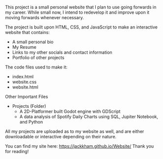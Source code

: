 This project is a small personal website that I plan to use going forwards in my career.
While small now, I intend to redevelop it and improve upon it moving forwards whenever necessary.

The project is built upon HTML, CSS, and JavaScript to make an interactive website that contains:
- A small personal bio
- My Resume
- Links to my other socials and contact information
- Portfolio of other projects

The code files used to make it:
- index.html
- website.css
- website.html

Other Important Files
- Projects (Folder)
    - A 2D-Platformer built Godot engine with GDScript
    - A data analysis of Spotify Daily Charts using SQL, Jupiter Notebook, and Python

All my projects are uploaded as to my website as well, and are either downloadable or interactive depending on their nature.

You can find my site here: https://jackkham.github.io/Website/
Thank you for reading!
